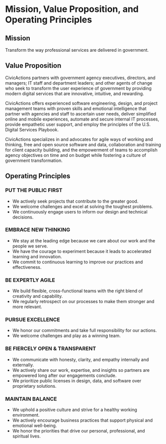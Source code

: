 # Mission, Value Proposition, and Operating Principles

## Mission

Transform the way professional services are delivered in government.

## Value Proposition

CivicActions partners with government agency executives, directors, and managers; IT staff and department leaders; and other agents of change who seek to transform the user experience of government by providing modern digital services that are innovative, intuitive, and rewarding.

CivicActions offers experienced software engineering, design, and project management teams with proven skills and emotional intelligence that partner with agencies and staff to ascertain user needs, deliver simplified online and mobile experiences, automate and secure internal IT processes, provide empathetic user support, and employ the principles of the U.S. Digital Services Playbook.

CivicActions specializes in and advocates for agile ways of working and thinking, free and open source software and data, collaboration and training for client capacity building, and the empowerment of teams to accomplish agency objectives on time and on budget while fostering a culture of government transformation.

## Operating Principles

### PUT THE PUBLIC FIRST

- We actively seek projects that contribute to the greater good.
- We welcome challenges and excel at solving the toughest problems.
- We continuously engage users to inform our design and technical decisions.

### EMBRACE NEW THINKING

- We stay at the leading edge because we care about our work and the people we serve.
- We have the courage to experiment because it leads to accelerated learning and innovation.
- We commit to continuous learning to improve our practices and effectiveness.

### BE EXPERTLY AGILE

- We build flexible, cross-functional teams with the right blend of creativity and capability.
- We regularly retrospect on our processes to make them stronger and more relevant.

### PURSUE EXCELLENCE

- We honor our commitments and take full responsibility for our actions.
- We welcome challenges and play as a winning team.

### BE FIERCELY OPEN & TRANSPARENT

- We communicate with honesty, clarity, and empathy internally and externally.
- We actively share our work, expertise, and insights so partners are empowered long after our engagements conclude.
- We prioritize public licenses in design, data, and software over proprietary solutions.

### MAINTAIN BALANCE

- We uphold a positive culture and strive for a healthy working environment.
- We actively encourage business practices that support physical and emotional well-being.
- We honor the priorities that drive our personal, professional, and spiritual lives.
